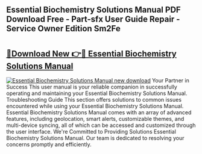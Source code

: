 ## Essential Biochemistry Solutions Manual PDF Download Free - Part-sfx User Guide Repair - Service Owner Edition Sm2Fe

# <h2><a href="http://bc25217.oget.top/?id=Essential+Biochemistry+Solutions+Manual">🔗Download New 👉🔴 Essential Biochemistry Solutions Manual</a></h2>

[![Essential Biochemistry Solutions Manual new download](https://i.imgur.com/5g1atiW.png)](http://bc25217.oget.top/?id=Essential+Biochemistry+Solutions+Manual)
Your Partner in Success This user manual is your reliable companion in successfully operating and maintaining your Essential Biochemistry Solutions Manual. Troubleshooting Guide This section offers solutions to common issues encountered while using your Essential Biochemistry Solutions Manual. Essential Biochemistry Solutions Manual comes with an array of advanced features, including geolocation, smart alerts, customizable themes, and multi-device syncing, all of which can be accessed and customized through the user interface. We're Committed to Providing Solutions Essential Biochemistry Solutions Manual. Our team is dedicated to resolving your concerns promptly and efficiently.

